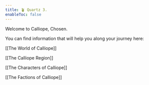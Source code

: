 ```yaml
---
title: 🪴 Quartz 3.
enableToc: false
---
```

Welcome to Calliope, Chosen.

You can find information that will help you along your journey here:

[[The World of Calliope]]

[[The Calliope Region]]

[[The Characters of Calliope]]

[[The Factions of Calliope]]


